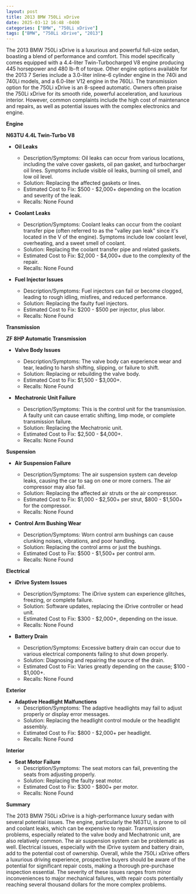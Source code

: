 ```yaml
---
layout: post
title: 2013 BMW 750Li xDrive
date: 2025-03-12 16:48 -0400
categories: ["BMW", "750Li xDrive"]
tags: ["BMW", "750Li xDrive", "2013"]
---
```

The 2013 BMW 750Li xDrive is a luxurious and powerful full-size sedan, boasting a blend of performance and comfort. This model specifically comes equipped with a 4.4-liter Twin-Turbocharged V8 engine producing 445 horsepower and 480 lb-ft of torque. Other engine options available for the 2013 7 Series include a 3.0-liter inline-6 cylinder engine in the 740i and 740Li models, and a 6.0-liter V12 engine in the 760Li. The transmission option for the 750Li xDrive is an 8-speed automatic. Owners often praise the 750Li xDrive for its smooth ride, powerful acceleration, and luxurious interior. However, common complaints include the high cost of maintenance and repairs, as well as potential issues with the complex electronics and engine.

**Engine**

**N63TU 4.4L Twin-Turbo V8**

*   **Oil Leaks**
    *   Description/Symptoms: Oil leaks can occur from various locations, including the valve cover gaskets, oil pan gasket, and turbocharger oil lines. Symptoms include visible oil leaks, burning oil smell, and low oil level.
    *   Solution: Replacing the affected gaskets or lines.
    *   Estimated Cost to Fix: $500 - $2,000+ depending on the location and severity of the leak.
    *   Recalls: None Found

*   **Coolant Leaks**
    *   Description/Symptoms: Coolant leaks can occur from the coolant transfer pipe (often referred to as the "valley pan leak" since it's located in the V of the engine). Symptoms include low coolant level, overheating, and a sweet smell of coolant.
    *   Solution: Replacing the coolant transfer pipe and related gaskets.
    *   Estimated Cost to Fix: $2,000 - $4,000+ due to the complexity of the repair.
    *   Recalls: None Found

*   **Fuel Injector Issues**
    *   Description/Symptoms: Fuel injectors can fail or become clogged, leading to rough idling, misfires, and reduced performance.
    *   Solution: Replacing the faulty fuel injectors.
    *   Estimated Cost to Fix: $200 - $500 per injector, plus labor.
    *   Recalls: None Found

**Transmission**

**ZF 8HP Automatic Transmission**

*   **Valve Body Issues**
    *   Description/Symptoms: The valve body can experience wear and tear, leading to harsh shifting, slipping, or failure to shift.
    *   Solution: Replacing or rebuilding the valve body.
    *   Estimated Cost to Fix: $1,500 - $3,000+.
    *   Recalls: None Found

*   **Mechatronic Unit Failure**
    *   Description/Symptoms: This is the control unit for the transmission. A faulty unit can cause erratic shifting, limp mode, or complete transmission failure.
    *   Solution: Replacing the Mechatronic unit.
    *   Estimated Cost to Fix: $2,500 - $4,000+.
    *   Recalls: None Found

**Suspension**

*   **Air Suspension Failure**
    *   Description/Symptoms: The air suspension system can develop leaks, causing the car to sag on one or more corners. The air compressor may also fail.
    *   Solution: Replacing the affected air struts or the air compressor.
    *   Estimated Cost to Fix: $1,000 - $2,500+ per strut, $800 - $1,500+ for the compressor.
    *   Recalls: None Found

*   **Control Arm Bushing Wear**
    *   Description/Symptoms: Worn control arm bushings can cause clunking noises, vibrations, and poor handling.
    *   Solution: Replacing the control arms or just the bushings.
    *   Estimated Cost to Fix: $500 - $1,500+ per control arm.
    *   Recalls: None Found

**Electrical**

*   **iDrive System Issues**
    *   Description/Symptoms: The iDrive system can experience glitches, freezing, or complete failure.
    *   Solution: Software updates, replacing the iDrive controller or head unit.
    *   Estimated Cost to Fix: $300 - $2,000+, depending on the issue.
    *   Recalls: None Found

*   **Battery Drain**
    *   Description/Symptoms: Excessive battery drain can occur due to various electrical components failing to shut down properly.
    *   Solution: Diagnosing and repairing the source of the drain.
    *   Estimated Cost to Fix: Varies greatly depending on the cause; $100 - $1,000+.
    *   Recalls: None Found

**Exterior**

*   **Adaptive Headlight Malfunctions**
    *   Description/Symptoms: The adaptive headlights may fail to adjust properly or display error messages.
    *   Solution: Replacing the headlight control module or the headlight assembly.
    *   Estimated Cost to Fix: $800 - $2,000+ per headlight.
    *   Recalls: None Found

**Interior**

*   **Seat Motor Failure**
    *   Description/Symptoms: The seat motors can fail, preventing the seats from adjusting properly.
    *   Solution: Replacing the faulty seat motor.
    *   Estimated Cost to Fix: $300 - $800+ per motor.
    *   Recalls: None Found

**Summary**

The 2013 BMW 750Li xDrive is a high-performance luxury sedan with several potential issues. The engine, particularly the N63TU, is prone to oil and coolant leaks, which can be expensive to repair. Transmission problems, especially related to the valve body and Mechatronic unit, are also relatively common. The air suspension system can be problematic as well. Electrical issues, especially with the iDrive system and battery drain, add to the potential cost of ownership. Overall, while the 750Li xDrive offers a luxurious driving experience, prospective buyers should be aware of the potential for significant repair costs, making a thorough pre-purchase inspection essential. The severity of these issues ranges from minor inconveniences to major mechanical failures, with repair costs potentially reaching several thousand dollars for the more complex problems.

